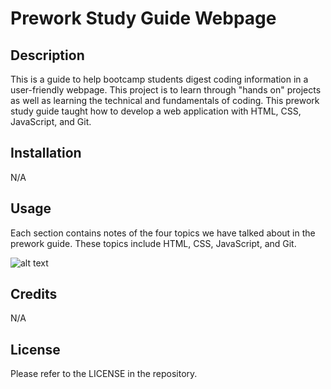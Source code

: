 # Prework Study Guide Webpage

## Description

This is a guide to help bootcamp students digest coding information in a user-friendly webpage. This project is to learn through "hands on" projects as well as 
learning the technical and fundamentals of coding. This prework study guide taught how to develop a web application with HTML, CSS, JavaScript, and Git.

## Installation

N/A

## Usage

Each section contains notes of the four topics we have talked about in the prework guide. These topics include HTML, CSS, JavaScript, and Git. 


![alt text](assets/images/screenshot.png)

## Credits

N/A

## License

Please refer to the LICENSE in the repository. 